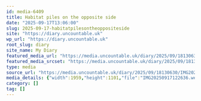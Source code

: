 ```yaml
---
id: media-6409
title: Habitat piles on the opposite side
date: "2025-09-17T13:06:00"
slug: 2025-09-17-habitatpilesontheoppositeside
site: "https://diary.uncountable.uk"
wp_url: "https://diary.uncountable.uk"
root_slug: diary
site_name: My Diary
featured_media_url: "https://media.uncountable.uk/diary/2025/09/18130630/IMG20250917122636.webp"
featured_media_srcset: "https://media.uncountable.uk/diary/2025/09/18130630/IMG20250917122636-300x169.webp 300w, https://media.uncountable.uk/diary/2025/09/18130630/IMG20250917122636-1024x576.webp 1024w, https://media.uncountable.uk/diary/2025/09/18130630/IMG20250917122636-150x150.webp 150w, https://media.uncountable.uk/diary/2025/09/18130630/IMG20250917122636-640x360.webp 640w, https://media.uncountable.uk/diary/2025/09/18130630/IMG20250917122636.webp 1959w"
type: media
source_url: "https://media.uncountable.uk/diary/2025/09/18130630/IMG20250917122636.webp"
media_details: {"width":1959,"height":1101,"file":"IMG20250917122636.webp","filesize":177262,"sizes":{"medium":{"file":"IMG20250917122636-300x169.webp","width":300,"height":169,"filesize":21166,"mime_type":"image/webp","source_url":"https://media.uncountable.uk/diary/2025/09/18130630/IMG20250917122636-300x169.webp"},"large":{"file":"IMG20250917122636-1024x576.webp","width":1024,"height":576,"filesize":155496,"mime_type":"image/webp","source_url":"https://media.uncountable.uk/diary/2025/09/18130630/IMG20250917122636-1024x576.webp"},"thumbnail":{"file":"IMG20250917122636-150x150.webp","width":150,"height":150,"filesize":12022,"mime_type":"image/webp","source_url":"https://media.uncountable.uk/diary/2025/09/18130630/IMG20250917122636-150x150.webp"},"mobwidth":{"file":"IMG20250917122636-640x360.webp","width":640,"height":360,"filesize":72870,"mime_type":"image/webp","source_url":"https://media.uncountable.uk/diary/2025/09/18130630/IMG20250917122636-640x360.webp"},"full":{"file":"IMG20250917122636.webp","width":1959,"height":1101,"mime_type":"image/webp","source_url":"https://media.uncountable.uk/diary/2025/09/18130630/IMG20250917122636.webp"}},"image_meta":{"aperture":"0","credit":"","camera":"","caption":"","created_timestamp":"0","copyright":"","focal_length":"0","iso":"0","shutter_speed":"0","title":"","orientation":"0","keywords":[]}}
category: []
tag: []
---
```



